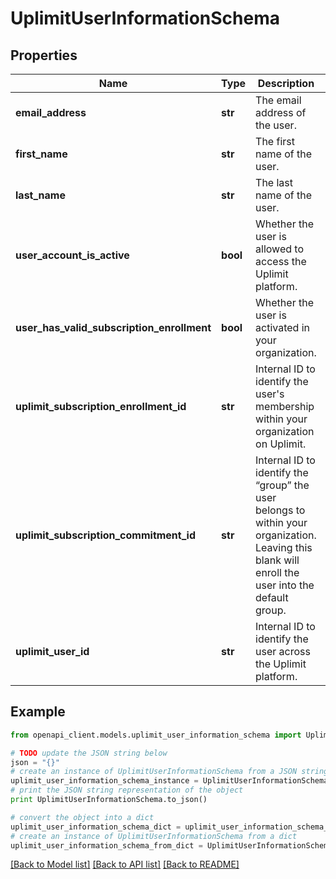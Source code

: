 # UplimitUserInformationSchema


## Properties
Name | Type | Description | Notes
------------ | ------------- | ------------- | -------------
**email_address** | **str** | The email address of the user. | 
**first_name** | **str** | The first name of the user. | 
**last_name** | **str** | The last name of the user. | 
**user_account_is_active** | **bool** | Whether the user is allowed to access the Uplimit platform. | 
**user_has_valid_subscription_enrollment** | **bool** | Whether the user is activated in your organization. | 
**uplimit_subscription_enrollment_id** | **str** | Internal ID to identify the user&#39;s membership within your organization on Uplimit. | 
**uplimit_subscription_commitment_id** | **str** | Internal ID to identify the “group” the user belongs to within your organization. Leaving this blank will enroll the user into the default group. | 
**uplimit_user_id** | **str** | Internal ID to identify the user across the Uplimit platform. | 

## Example

```python
from openapi_client.models.uplimit_user_information_schema import UplimitUserInformationSchema

# TODO update the JSON string below
json = "{}"
# create an instance of UplimitUserInformationSchema from a JSON string
uplimit_user_information_schema_instance = UplimitUserInformationSchema.from_json(json)
# print the JSON string representation of the object
print UplimitUserInformationSchema.to_json()

# convert the object into a dict
uplimit_user_information_schema_dict = uplimit_user_information_schema_instance.to_dict()
# create an instance of UplimitUserInformationSchema from a dict
uplimit_user_information_schema_from_dict = UplimitUserInformationSchema.from_dict(uplimit_user_information_schema_dict)
```
[[Back to Model list]](../README.md#documentation-for-models) [[Back to API list]](../README.md#documentation-for-api-endpoints) [[Back to README]](../README.md)


